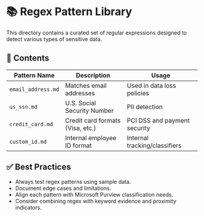 # 📚 Regex Pattern Library

This directory contains a curated set of regular expressions designed to detect various types of sensitive data.

## 🧾 Contents

| Pattern Name          | Description                         | Usage                          |
|-----------------------|-------------------------------------|--------------------------------|
| `email_address.md`    | Matches email addresses             | Used in data loss policies     |
| `us_ssn.md`           | U.S. Social Security Number         | PII detection                  |
| `credit_card.md`      | Credit card formats (Visa, etc.)    | PCI DSS and payment security   |
| `custom_id.md`        | Internal employee ID format         | Internal tracking/classifiers  |

## ✅ Best Practices

- Always test regex patterns using sample data.
- Document edge cases and limitations.
- Align each pattern with Microsoft Purview classification needs.
- Consider combining regex with keyword evidence and proximity indicators.
